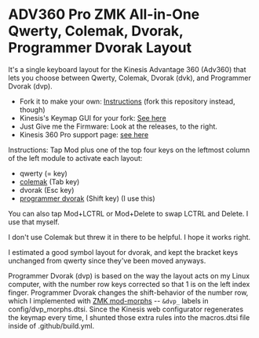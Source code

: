 # ADV360 Pro ZMK All-in-One Qwerty, Colemak, Dvorak, Programmer Dvorak Layout

It's a single keyboard layout for the Kinesis Advantage 360 (Adv360) that lets you choose between Qwerty, Colemak, Dvorak (dvk), and Programmer Dvorak (dvp).

- Fork it to make your own: [Instructions](https://github.com/KinesisCorporation/Adv360-Pro-ZMK
) (fork this repository instead, though)
- Kinesis's Keymap GUI for your fork: [See here](https://kinesiscorporation.github.io/Adv360-Pro-GUI)
- Just Give me the Firmware: Look at the releases, to the right.
- Kinesis 360 Pro support page: [see here](https://kinesis-ergo.com/support/kb360pro/)

Instructions: Tap Mod plus one of the top four keys on the leftmost column of the left module to activate each layout:

- qwerty (= key)
- [colemak](colemak.com) (Tab key)
- dvorak (Esc key)
- [programmer dvorak](https://www.kaufmann.no/roland/dvorak/) (Shift key) (I use this)

You can also tap Mod+LCTRL or Mod+Delete to swap LCTRL and Delete. I use that myself.

I don't use Colemak but threw it in there to be helpful. I hope it works right.

I estimated a good symbol layout for dvorak, and kept the bracket keys unchanged from qwerty since they've been moved anyways.

Programmer Dvorak (dvp) is based on the way the layout acts on my Linux computer, with the number row keys corrected so that 1 is on the left index finger. Programmer Dvorak changes the shift-behavior of the number row, which I implemented with [ZMK mod-morphs](https://zmk.dev/docs/behaviors/mod-morph) -- `&dvp_` labels in config/dvp_morphs.dtsi. Since the Kinesis web configurator regenerates the keymap every time, I shunted those extra rules into the macros.dtsi file inside of .github/build.yml.
